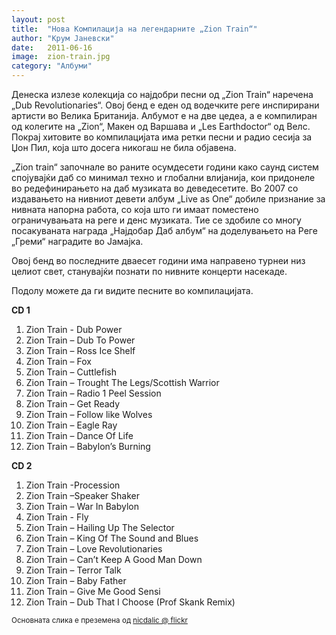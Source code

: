 ```yaml
---
layout: post
title:  "Нова Компилација на легендарните „Zion Train“"
author: "Крум Јаневски"
date:   2011-06-16
image:  zion-train.jpg
category: "Албуми"
---
```


Денеска излезе колекција со најдобри песни од „Zion Train“ наречена „Dub Revolutionaries“. Овој бенд е еден од 
водечките реге инспирирани артисти во Велика Британија. Албумот е на две цедеа, а е компилиран од колегите на „Zion“, 
Макен од Варшава и „Les Earthdoctor“ од Велс. Покрај хитовите во компилацијата има ретки песни и радио сесија за Џон 
Пил, која што досега никогаш не била објавена.

„Zion train“ започнале во раните осумдесети години како саунд систем спојувајќи даб со минимал техно  и глобални 
влијанија, кои придонеле во редефинирањето на даб музиката во деведесетите. Во 2007 со издавањето на нивниот девети 
албум „Live as One“ добиле признание за нивната напорна работа, со која што ги имаат поместено ограничувањата на реге и 
денс музиката. Тие се здобиле со многу посакуваната награда „Најдобар Даб албум“ на доделувањето на Реге „Греми“ 
наградите во Јамајка.

Овој бенд во последните дваесет години има направено турнеи низ целиот свет, станувајќи познати по нивните концерти 
насекаде.

Подолу можете да ги видите песните во компилацијата.

**CD 1**

1. Zion Train - Dub Power
2. Zion Train – Dub To Power
3. Zion Train – Ross Ice Shelf
4. Zion Train – Fox
5. Zion Train – Cuttlefish
6. Zion Train – Trought The Legs/Scottish Warrior
7. Zion Train – Radio 1 Peel Session
8. Zion Train – Get Ready
9. Zion Train – Follow like Wolves
10. Zion Train – Eagle Ray
11. Zion Train – Dance Of Life
12. Zion Train – Babylon’s Burning

**CD 2**

1. Zion Train -Procession
2. Zion Train –Speaker Shaker
3. Zion Train – War In Babylon
4. Zion Train - Fly
5. Zion Train – Hailing Up The Selector
6. Zion Train – King Of The Sound and Blues
7. Zion Train – Love Revolutionaries
8. Zion Train – Can’t Keep A Good Man Down
9. Zion Train – Terror Talk
10. Zion Train – Baby Father
11. Zion Train – Give Me Good Sensi
12. Zion Train – Dub That I Choose (Prof Skank Remix)

<small>Основната слика е преземена од [nicdalic @ flickr](http://www.flickr.com/photos/nicdalic/1577211256/)</small>
